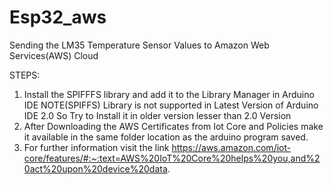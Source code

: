 # Esp32_aws

Sending the LM35 Temperature Sensor Values to Amazon Web Services(AWS) Cloud 

STEPS:

1. Install the SPIFFFS library and add it to the Library Manager in Arduino IDE NOTE(SPIFFS) Library is not supported in Latest Version of Arduino IDE 2.0 So Try to Install it in older version lesser than 2.0 Version 
2. After Downloading the AWS Certificates from Iot Core and Policies make it available in the same folder location as the arduino program saved.
3. For further information visit the link https://aws.amazon.com/iot-core/features/#:~:text=AWS%20IoT%20Core%20helps%20you,and%20act%20upon%20device%20data.
